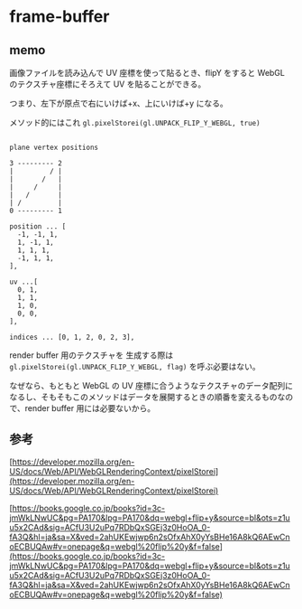 # frame-buffer

## memo

画像ファイルを読み込んで UV 座標を使って貼るとき、flipY をすると WebGL のテクスチャ座標にそろえて UV を貼ることができる。

つまり、左下が原点で右にいけば+x、上にいけば+y になる。

メソッド的にはこれ `gl.pixelStorei(gl.UNPACK_FLIP_Y_WEBGL, true)`

```

plane vertex positions

3 --------- 2
|         / |
|       /   |
|     /     |
|   /       |
| /         |
0 --------- 1

position ... [
  -1, -1, 1,
  1, -1, 1,
  1, 1, 1,
  -1, 1, 1,
],

uv ...[
  0, 1,
  1, 1,
  1, 0,
  0, 0,
],

indices ... [0, 1, 2, 0, 2, 3],
```

render buffer 用のテクスチャを 生成する際は `gl.pixelStorei(gl.UNPACK_FLIP_Y_WEBGL, flag)` を呼ぶ必要はない。

なぜなら、もともと WebGL の UV 座標に合うようなテクスチャのデータ配列になるし、そもそもこのメソッドはデータを展開するときの順番を変えるものなので、render buffer 用には必要ないから。

## 参考

[https://developer.mozilla.org/en-US/docs/Web/API/WebGLRenderingContext/pixelStorei](https://developer.mozilla.org/en-US/docs/Web/API/WebGLRenderingContext/pixelStorei)

[https://books.google.co.jp/books?id=3c-jmWkLNwUC&pg=PA170&lpg=PA170&dq=webgl+flip+y&source=bl&ots=z1uu5x2CAd&sig=ACfU3U2uPq7RDbQxSGEj3z0HoOA_0-fA3Q&hl=ja&sa=X&ved=2ahUKEwjwp6n2sOfxAhX0yYsBHe16A8kQ6AEwCnoECBUQAw#v=onepage&q=webgl%20flip%20y&f=false](https://books.google.co.jp/books?id=3c-jmWkLNwUC&pg=PA170&lpg=PA170&dq=webgl+flip+y&source=bl&ots=z1uu5x2CAd&sig=ACfU3U2uPq7RDbQxSGEj3z0HoOA_0-fA3Q&hl=ja&sa=X&ved=2ahUKEwjwp6n2sOfxAhX0yYsBHe16A8kQ6AEwCnoECBUQAw#v=onepage&q=webgl%20flip%20y&f=false)
